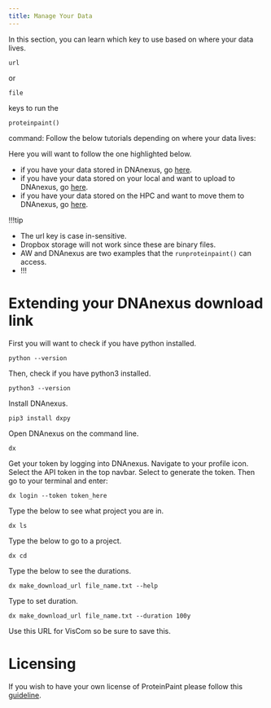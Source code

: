```yaml
---
title: Manage Your Data
---
```

In this section, you can learn which key to use based on where your data lives. 
 ```JS
 url
 ``` 
 or 
 ```JS
 file
 ```
keys to run the 
```JS 
proteinpaint()
``` 
command:
Follow the below tutorials depending on where your data lives:

Here you will want to follow the one highlighted below.
* if you have your data stored in DNAnexus, go [here](https://university.stjude.cloud/docs/genomics-platform/managing-data/upload-dnanexus/). 
* if you have your data stored on your local and want to upload to DNAnexus, go [here](https://university.stjude.cloud/docs/genomics-platform/managing-data/upload-local/).
* if you have your data stored on the HPC and want to move them to DNAnexus, go [here](https://university.stjude.cloud/docs/genomics-platform/managing-data/upload-cluster/).

!!!tip
* The url key is case in-sensitive.
* Dropbox storage will not work since these are binary files.
* AW and DNAnexus are two examples that the `runproteinpaint()` can access. 
* !!!

# Extending your DNAnexus download link
First you will want to check if you have python installed.
```JS 
python --version
```
Then, check if you have python3 installed.
```JS
python3 --version
```
Install DNAnexus. 
```JS
pip3 install dxpy
```
Open DNAnexus on the command line.
```JS
dx
```
Get your token by logging into DNAnexus. Navigate to your profile icon. Select the API token in the top navbar. Select to generate the token.
Then go to your terminal and enter:
```JS
dx login --token token_here
```
 Type the below to see what project you are in. 
```JS 
dx ls
```
 Type the below to go to a project. 
```JS
dx cd
```
Type the below to see the durations.
```JS
dx make_download_url file_name.txt --help
```
Type to set duration. 
```JS
dx make_download_url file_name.txt --duration 100y
```
Use this URL for VisCom so be sure to save this. 

# Licensing 
If you wish to have your own license of ProteinPaint please follow this [guideline](https://www.stjude.org/research/why-st-jude/shared-resources/technology-licensing/technologies/proteinpaint-web-application-for-visualizing-genomic-data-sj-15-0021.html). 